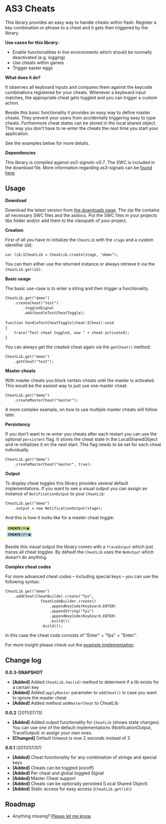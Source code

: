 AS3 Cheats
==================

This library provides an easy way to handle cheats within flash. Register a key combination or phrase to a cheat and it gets then triggered by the library.

**Use cases for this library:**

- Enable functionalities in live environments which should be normally deactivated (e.g. logging)
- Use cheats within games
- Trigger easter eggs

**What does it do?**

It observes all keyboard inputs and compares them against the keycode combinations registered for your cheats. Whenever a keyboard input matches, the appropriate cheat gets toggled and you can trigger a custom action.

Beside this basic functionality it provides an easy way to define master cheats. They prevent your users from accidentally triggering easy to type cheats. Furthermore cheat states can be  stored in the local shared object. This way you don't have to re-enter the cheats the next time you start your application.

See the examples below for more details.

**Dependencies**

This library is compiled against *as3-signals-v0.7*. The SWC is included in the download file.
More information regarding as3-signals can be [found here](https://github.com/robertpenner/as3-signals).

Usage
-----

**Download**

Download the latest version from [the downloads page](https://github.com/MattesGroeger/as3-cheats/downloads). The zip file contains all necessary SWC files and the asdocs. Put the SWC files in your projects libs folder and/or add them to the classpath of your project.

**Creation**

First of all you have to initialize the `CheatLib` with the `stage` and a custom identifier (id):

	var lib:ICheatLib = CheatLib.create(stage, "demo");

You can then either use the returned instance or always retrieve it via the `CheatLib.get(id)`. 

**Basic usage**

The basic use-case is to enter a string and then trigger a functionality. 

	CheatLib.get("demo")
		.createCheat("test")
			.toggledSignal
			.add(handleTestCheatToggle);

	function handleTestCheatToggle(cheat:ICheat):void
	{
		trace("Test cheat toggled, now " + cheat.activated);
	}

You can always get the created cheat again via the `getCheat()` method:

	CheatLib.get("demo")
		.getCheat("test");

**Master cheats**

With master cheats you block certain cheats until the master is activated. This would be the easiest way to just use one master cheat:

	CheatLib.get("demo")
		.createMasterCheat("master");
	
A more complex example, on how to use multiple master cheats will follow later.

**Persistency**

If you don't want to re-enter you cheats after each restart you can use the optional `persistent` flag. It stores the cheat state in the LocalSharedObject and re-initializes it on the next start. This flag needs to be set for each cheat individually.

	CheatLib.get("demo")
		.createMasterCheat("master", true);

**Output**

To display cheat toggles this library provides several default implementations. If you want to see a visual output you can assign an instance of `NotificationOutput` to your `CheatLib`:

	CheatLib.get("demo")
		.output = new NotificationOutput(stage);

And this is how it looks like for a master cheat toggle:

![Notification output example](https://github.com/MattesGroeger/as3-cheats/blob/master/assets/example.png?raw=true "Notification output example")

Beside this visual output the library comes with a `TraceOutput` which just traces all cheat toggles. By default the `CheatLib` uses the `NoOutput` which doesn't do anything.

**Complex cheat codes**

For more advanced cheat codes – including special keys – you can use the following syntax:

	CheatLib.get("demo")
		.addCheat(CheatBuilder.create("fps", 
					CheatCodeBuilder.create()
						.appendKeyCode(Keyboard.ENTER)
						.appendString("fps")
						.appendKeyCode(Keyboard.ENTER)
						.build())
					.build());

In this case the cheat code consists of "Enter" + "fps" + "Enter".

For more insight please check out the [example implementation](https://github.com/MattesGroeger/as3-cheats/blob/master/example/src/de/mattesgroeger/cheats/example/Demo.as).

Change log
----------

**0.0.3-SNAPSHOT**

* **[Added]** Added `CheatLib.has(id)` method to determent if a lib exists for a certain key
* **[Added]** Added `applyMaster` parameter to `addCheat()` in case you want to ignore the master cheat
* **[Added]** Added method `addMasterCheat` to CheatLib

**0.0.2** (2011/07/13)

* **[Added]** Added output functionality for `CheatLib` (shows state changes). You can use one of the default implementations (NotificationOutput, TraceOutput) or assign your own ones.
* **[Changed]** Default timeout is now 2 seconds instead of 3

**0.0.1** (2011/07/07)

* **[Added]** Cheat functionality for any combination of strings and special keys
* **[Added]** Cheats can be toggled (on/off)
* **[Added]** Per cheat and global toggled Signal
* **[Added]** Master Cheat support
* **[Added]** Cheats can be optionally persisted (Local Shared Object)
* **[Added]** Static access for easy access (`CheatLib.get(id)`)

Roadmap
-------

- Anything missing? [Please let me know](https://github.com/MattesGroeger).